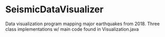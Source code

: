 # SeismicDataVisualizer
Data visualization program mapping major earthquakes from 2018. Three class implementations w/ main code found in Visualization.java
